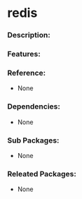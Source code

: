 # redis

### Description:


### Features:


### Reference:
* None

### Dependencies:
* None

### Sub Packages:
* None

### Releated Packages:
* None